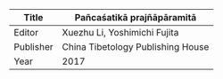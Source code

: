 |Title | Pañcaśatikā prajñāpāramitā 
| --- | --- 
|Editor | Xuezhu Li, Yoshimichi Fujita
|Publisher | China Tibetology Publishing House
|Year | 2017